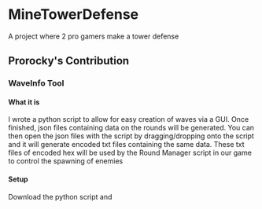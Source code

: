 # MineTowerDefense
A project where 2 pro gamers make a tower defense



## Prorocky's Contribution

### WaveInfo Tool

#### What it is

I wrote a python script to allow for easy creation of waves via a GUI. Once finished, json files containing data on the rounds will be generated. You can then open the json files with the script by dragging/dropping onto the script and it will generate encoded txt files containing the same data. These txt files of encoded hex will be used by the Round Manager script in our game to control the spawning of enemies

#### Setup

Download the python script and 
